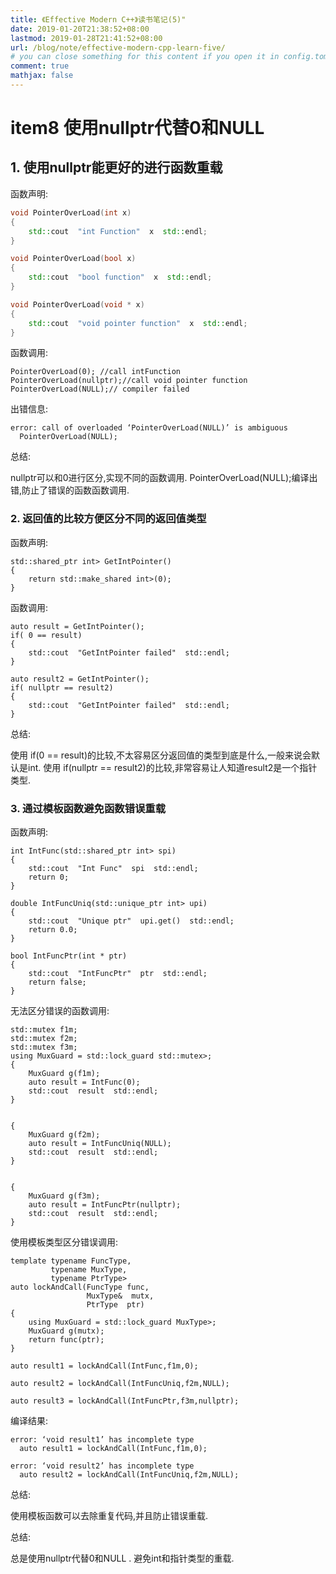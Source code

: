 ```yaml
---
title: 《Effective Modern C++》读书笔记(5)"
date: 2019-01-20T21:38:52+08:00
lastmod: 2019-01-28T21:41:52+08:00
url: /blog/note/effective-modern-cpp-learn-five/
# you can close something for this content if you open it in config.toml.
comment: true
mathjax: false
---
```

# item8 使用nullptr代替0和NULL

## 1. 使用nullptr能更好的进行函数重载 
函数声明:

```cpp {linenos=tables} 
void PointerOverLoad(int x)
{
    std::cout  "int Function"  x  std::endl;
}

void PointerOverLoad(bool x)
{
    std::cout  "bool function"  x  std::endl;
}

void PointerOverLoad(void * x)
{
    std::cout  "void pointer function"  x  std::endl;
}
``` 

函数调用:

``` 
PointerOverLoad(0); //call intFunction
PointerOverLoad(nullptr);//call void pointer function
PointerOverLoad(NULL);// compiler failed
``` 

出错信息:

``` 
error: call of overloaded ‘PointerOverLoad(NULL)’ is ambiguous
  PointerOverLoad(NULL);
``` 

总结:

nullptr可以和0进行区分,实现不同的函数调用.
  PointerOverLoad(NULL);编译出错,防止了错误的函数函数调用.

### 2. 返回值的比较方便区分不同的返回值类型
函数声明:

``` 
std::shared_ptr int> GetIntPointer()
{
    return std::make_shared int>(0);
}

``` 

函数调用:

``` 
auto result = GetIntPointer();
if( 0 == result)
{
    std::cout  "GetIntPointer failed"  std::endl;
}

auto result2 = GetIntPointer();
if( nullptr == result2)
{
    std::cout  "GetIntPointer failed"  std::endl;
}
``` 

总结:


  使用 if(0 == result)的比较,不太容易区分返回值的类型到底是什么,一般来说会默认是int.
  使用 if(nullptr == result2)的比较,非常容易让人知道result2是一个指针类型.



### 3. 通过模板函数避免函数错误重载

函数声明:

``` 
int IntFunc(std::shared_ptr int> spi)
{
    std::cout  "Int Func"  spi  std::endl;
    return 0;
}

double IntFuncUniq(std::unique_ptr int> upi)
{
    std::cout  "Unique ptr"  upi.get()  std::endl;
    return 0.0;
}

bool IntFuncPtr(int * ptr)
{
    std::cout  "IntFuncPtr"  ptr  std::endl;
    return false;
}
``` 

无法区分错误的函数调用:

``` 
std::mutex f1m;
std::mutex f2m;
std::mutex f3m;
using MuxGuard = std::lock_guard std::mutex>;
{
    MuxGuard g(f1m);
    auto result = IntFunc(0);
    std::cout  result  std::endl;
}


{
    MuxGuard g(f2m);
    auto result = IntFuncUniq(NULL);
    std::cout  result  std::endl;
}


{
    MuxGuard g(f3m);
    auto result = IntFuncPtr(nullptr);
    std::cout  result  std::endl;
}
``` 

使用模板类型区分错误调用:

``` 
template typename FuncType,
         typename MuxType,
         typename PtrType>
auto lockAndCall(FuncType func,
                 MuxType&  mutx,
                 PtrType  ptr)
{
    using MuxGuard = std::lock_guard MuxType>;
    MuxGuard g(mutx);
    return func(ptr);
}
``` 

``` 
auto result1 = lockAndCall(IntFunc,f1m,0);

auto result2 = lockAndCall(IntFuncUniq,f2m,NULL);

auto result3 = lockAndCall(IntFuncPtr,f3m,nullptr);
``` 

编译结果:

```
error: ‘void result1’ has incomplete type
  auto result1 = lockAndCall(IntFunc,f1m,0);

error: ‘void result2’ has incomplete type
  auto result2 = lockAndCall(IntFuncUniq,f2m,NULL);
``` 

总结:


  使用模板函数可以去除重复代码,并且防止错误重载.


总结:


  总是使用nullptr代替0和NULL .
  避免int和指针类型的重载.